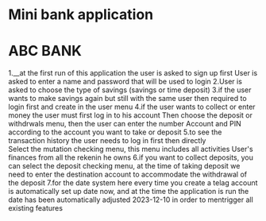 # Mini bank application
# ABC BANK

1.__at the first run of this application the user is asked to sign up first
  User is asked to enter a name and password that will be used to login
2.User is asked to choose the type of savings (savings or time deposit)
3.if the user wants to make savings again but still with the same user then
  required to login first and create in the user menu
4.if the user wants to collect or enter money the user must first log in to his account
  Then choose the deposit or withdrwals menu, then the user can enter the number
  Account and PIN according to the account you want to take or deposit
5.to see the transaction history the user needs to log in first then directly 	
  Select the mutation checking menu, this menu includes all activities
  User's finances from all the rekenin he owns
6.if you want to collect deposits, you can select the deposit checking menu, at the time of taking
  deposit we need to enter the destination account to accommodate the withdrawal of the deposit
7.for the date system here every time you create a telag account is automatically set up 
  date now, and at the time the application is run the date has been automatically adjusted 
  2023-12-10 in order to mentrigger all existing features
